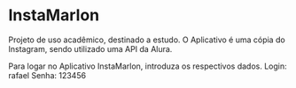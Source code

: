 # InstaMarlon

Projeto de uso acadêmico, destinado a estudo.
O Aplicativo é uma cópia do Instagram, sendo utilizado uma API da Alura.

Para logar no Aplicativo InstaMarlon, introduza os respectivos dados.
  Login: rafael
  Senha: 123456
